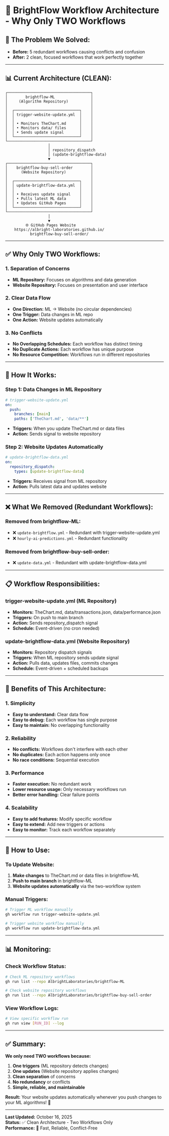 # 🔄 BrightFlow Workflow Architecture - Why Only TWO Workflows

## **🎯 The Problem We Solved:**
- **Before:** 5 redundant workflows causing conflicts and confusion
- **After:** 2 clean, focused workflows that work perfectly together

---

## **📊 Current Architecture (CLEAN):**

```
┌─────────────────────────────────────┐
│        brightflow-ML                │
│     (Algorithm Repository)          │
│                                     │
│  ┌─────────────────────────────┐    │
│  │ trigger-website-update.yml  │    │
│  │                             │    │
│  │ • Monitors TheChart.md      │    │
│  │ • Monitors data/ files      │    │
│  │ • Sends update signal       │    │
│  └─────────────────────────────┘    │
└─────────────────────────────────────┘
                   │
                   │ repository_dispatch
                   │ (update-brightflow-data)
                   ▼
┌─────────────────────────────────────┐
│    brightflow-buy-sell-order        │
│      (Website Repository)           │
│                                     │
│  ┌─────────────────────────────┐    │
│  │ update-brightflow-data.yml  │    │
│  │                             │    │
│  │ • Receives update signal    │    │
│  │ • Pulls latest ML data      │    │
│  │ • Updates GitHub Pages      │    │
│  └─────────────────────────────┘    │
└─────────────────────────────────────┘
                   │
                   ▼
         🌐 GitHub Pages Website
    https://albright-laboratories.github.io/
           brightflow-buy-sell-order/
```

---

## **✅ Why Only TWO Workflows:**

### **1. Separation of Concerns**
- **ML Repository:** Focuses on algorithms and data generation
- **Website Repository:** Focuses on presentation and user interface

### **2. Clear Data Flow**
- **One Direction:** ML → Website (no circular dependencies)
- **One Trigger:** Data changes in ML repo
- **One Action:** Website updates automatically

### **3. No Conflicts**
- **No Overlapping Schedules:** Each workflow has distinct timing
- **No Duplicate Actions:** Each workflow has unique purpose
- **No Resource Competition:** Workflows run in different repositories

---

## **🚀 How It Works:**

### **Step 1: Data Changes in ML Repository**
```yaml
# trigger-website-update.yml
on:
  push:
    branches: [main]
    paths: ['TheChart.md', 'data/**']
```
- **Triggers:** When you update TheChart.md or data files
- **Action:** Sends signal to website repository

### **Step 2: Website Updates Automatically**
```yaml
# update-brightflow-data.yml
on:
  repository_dispatch:
    types: [update-brightflow-data]
```
- **Triggers:** Receives signal from ML repository
- **Action:** Pulls latest data and updates website

---

## **❌ What We Removed (Redundant Workflows):**

### **Removed from brightflow-ML:**
- ❌ `update-brightflow.yml` - Redundant with trigger-website-update.yml
- ❌ `hourly-ai-predictions.yml` - Redundant functionality

### **Removed from brightflow-buy-sell-order:**
- ❌ `update-data.yml` - Redundant with update-brightflow-data.yml

---

## **📋 Workflow Responsibilities:**

### **trigger-website-update.yml (ML Repository)**
- **Monitors:** TheChart.md, data/transactions.json, data/performance.json
- **Triggers:** On push to main branch
- **Action:** Sends repository_dispatch signal
- **Schedule:** Event-driven (no cron needed)

### **update-brightflow-data.yml (Website Repository)**
- **Monitors:** Repository dispatch signals
- **Triggers:** When ML repository sends update signal
- **Action:** Pulls data, updates files, commits changes
- **Schedule:** Event-driven + scheduled backups

---

## **🎯 Benefits of This Architecture:**

### **1. Simplicity**
- **Easy to understand:** Clear data flow
- **Easy to debug:** Each workflow has single purpose
- **Easy to maintain:** No overlapping functionality

### **2. Reliability**
- **No conflicts:** Workflows don't interfere with each other
- **No duplicates:** Each action happens only once
- **No race conditions:** Sequential execution

### **3. Performance**
- **Faster execution:** No redundant work
- **Lower resource usage:** Only necessary workflows run
- **Better error handling:** Clear failure points

### **4. Scalability**
- **Easy to add features:** Modify specific workflow
- **Easy to extend:** Add new triggers or actions
- **Easy to monitor:** Track each workflow separately

---

## **🔧 How to Use:**

### **To Update Website:**
1. **Make changes** to TheChart.md or data files in brightflow-ML
2. **Push to main branch** in brightflow-ML
3. **Website updates automatically** via the two-workflow system

### **Manual Triggers:**
```bash
# Trigger ML workflow manually
gh workflow run trigger-website-update.yml

# Trigger website workflow manually  
gh workflow run update-brightflow-data.yml
```

---

## **📊 Monitoring:**

### **Check Workflow Status:**
```bash
# Check ML repository workflows
gh run list --repo AlbrightLaboratories/brightflow-ML

# Check website repository workflows
gh run list --repo AlbrightLaboratories/brightflow-buy-sell-order
```

### **View Workflow Logs:**
```bash
# View specific workflow run
gh run view [RUN_ID] --log
```

---

## **✅ Summary:**

**We only need TWO workflows because:**
1. **One triggers** (ML repository detects changes)
2. **One updates** (Website repository applies changes)
3. **Clean separation** of concerns
4. **No redundancy** or conflicts
5. **Simple, reliable, and maintainable**

**Result:** Your website updates automatically whenever you push changes to your ML algorithms! 🎉

---

**Last Updated:** October 16, 2025  
**Status:** ✅ Clean Architecture - Two Workflows Only  
**Performance:** 🚀 Fast, Reliable, Conflict-Free
